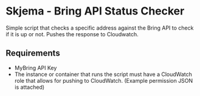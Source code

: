 # Skjema - Bring API Status Checker
Simple script that checks a specific address against the Bring API to check if it is up or not.
Pushes the response to Cloudwatch.

## Requirements
- MyBring API Key
- The instance or container that runs the script must have a CloudWatch role that allows for pushing to CloudWatch. (Example permission JSON is attached)